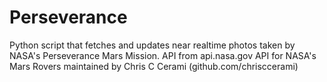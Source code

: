 # Perseverance
Python script that fetches and updates near realtime photos taken by NASA's Perseverance Mars Mission. 
API from api.nasa.gov
API for NASA's Mars Rovers maintained by Chris C Cerami (github.com/chrisccerami)
